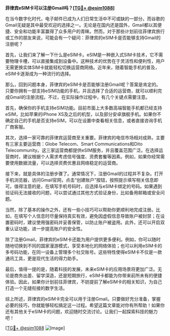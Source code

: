 **菲律宾eSIM卡可以注册Gmail吗？[[TG💪+ @esim1088](https://t.me/s/esim1088)]**

在当今数字化时代，电子邮件已成为人们日常生活中不可或缺的一部分。而谷歌的Gmail无疑是其中最受欢迎的选择之一。无论是在国内还是国外，Gmail都以其便捷、安全和功能丰富赢得了众多用户的青睐。然而，对于那些计划前往菲律宾旅行或工作的朋友来说，可能会有一个疑问：菲律宾的eSIM卡是否能够支持Gmail的注册呢？

首先，让我们来了解一下什么是eSIM卡。eSIM是一种嵌入式SIM卡技术，它不需要物理卡槽，可以直接集成到设备中。这种技术的优势在于灵活性和便利性，用户无需更换实体SIM卡就能轻松切换运营商网络。近年来，随着智能手机的普及，eSIM卡逐渐成为一种流行的选择。

那么，回到问题本身，菲律宾的eSIM卡是否能够注册Gmail呢？答案是肯定的。只要你拥有一部支持eSIM功能的手机，并且选择了合适的运营商，就可以顺利完成Gmail的注册流程。不过，在实际操作过程中，有几个关键点需要注意。

首先，确保你的手机支持eSIM功能。目前市面上大多数高端智能手机都已经支持eSIM，比如苹果的iPhone XS及之后的机型，以及部分安卓旗舰手机。如果你不确定自己的手机是否支持eSIM，可以在设置中查看相关信息，或者直接咨询手机厂商客服。

其次，选择一家可靠的菲律宾运营商至关重要。菲律宾的电信市场相对成熟，主要有三家主要运营商：Globe Telecom、Smart Communications和Dito Telecommunity。这三家运营商都提供eSIM服务，并且覆盖范围广泛。在选择运营商时，建议根据个人需求考虑信号强度、资费套餐等因素。例如，如果你经常需要使用数据流量，可以选择资费优惠且网络稳定的运营商。

接下来，就是具体的注册步骤了。通常情况下，注册Gmail的过程并不复杂。打开手机浏览器，访问Gmail官网，点击“创建账户”按钮，按照提示填写相关信息即可。值得注意的是，在填写手机号码时，应选择与eSIM卡绑定的号码。如果遇到验证码无法接收的问题，可以尝试通过其他方式验证身份，比如备用邮箱或安全问题。

当然，除了基本的操作之外，还有一些小技巧可以帮助你更顺利地完成注册。比如，在填写个人信息时尽量保持真实有效，避免因虚假信息导致账户被封禁；在设置密码时，建议使用强密码并妥善保管，以防止账户被盗用。此外，还可以开启双重认证功能，进一步提高账户的安全性。

除了注册Gmail，菲律宾的eSIM卡还能为用户提供更多便利。例如，你可以随时随地切换到不同的国家漫游模式，享受本地化的网络体验；也可以利用eSIM卡的多号码功能，在同一设备上管理多个社交账号。这些特性使得eSIM卡不仅是一款通讯工具，更是现代生活的得力助手。

最后，值得一提的是，随着科技的发展，未来eSIM卡的应用场景将更加广泛。无论是商务出差、留学深造，还是短期旅行，eSIM卡都能为你带来前所未有的便捷体验。因此，如果你计划前往菲律宾，不妨提前了解eSIM卡的相关知识，为自己打造一个无缝衔接的数字生活。

综上所述，菲律宾的eSIM卡完全可以用于注册Gmail。只要做好充分准备，掌握必要的技巧，你就能够轻松搞定这一过程。希望这篇文章能对你有所帮助！如果你还有其他关于eSIM卡的问题，欢迎随时交流讨论。让我们一起探索科技的魅力吧！

[[TG💪+ @esim1088](https://t.me/s/esim1088) ![Image](https://i.postimg.cc/4NQfJmqS/Snipaste-2025-05-13-00-14-12.png)]